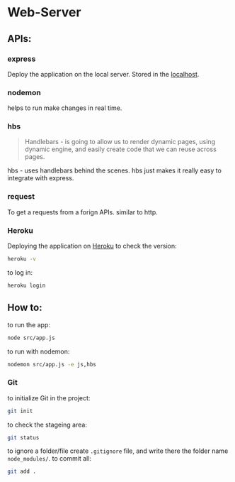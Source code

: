 
# Web-Server

## APIs:

### express
Deploy the application on the local server. Stored in the [localhost](localhost:3000).
### nodemon
helps to run make changes in real time.
### hbs
> Handlebars - is going to allow us to render dynamic pages, using dynamic   engine, and easily create code that we can reuse across pages. 

hbs - uses handlebars behind the scenes. hbs just makes it really easy to integrate with express.
### request
To get a requests from a forign APIs. similar to http.

### Heroku
Deploying the application on [Heroku](www.heroku.com)
to check the version:
```sh
heroku -v
```
to log in:
```sh
heroku login
```



## How to:
to run the app:
```sh 
node src/app.js
```
to run with nodemon:
```sh
nodemon src/app.js -e js,hbs
```

### Git
to initialize Git in the project:
```sh 
git init
```
to check the stageing area:
```sh 
git status
```
to ignore a folder/file create `.gitignore` file, and write there the folder name `node_modules/`.
to commit all:
```sh 
git add .
```
